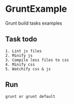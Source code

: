 # GruntExample
Grunt build tasks examples

## Task todo

    1. Lint js files
    2. Minify js 
    3. Compile less files to css
    4. Minify css 
    5. Watchify css & js

## Run

    grunt or grunt default
